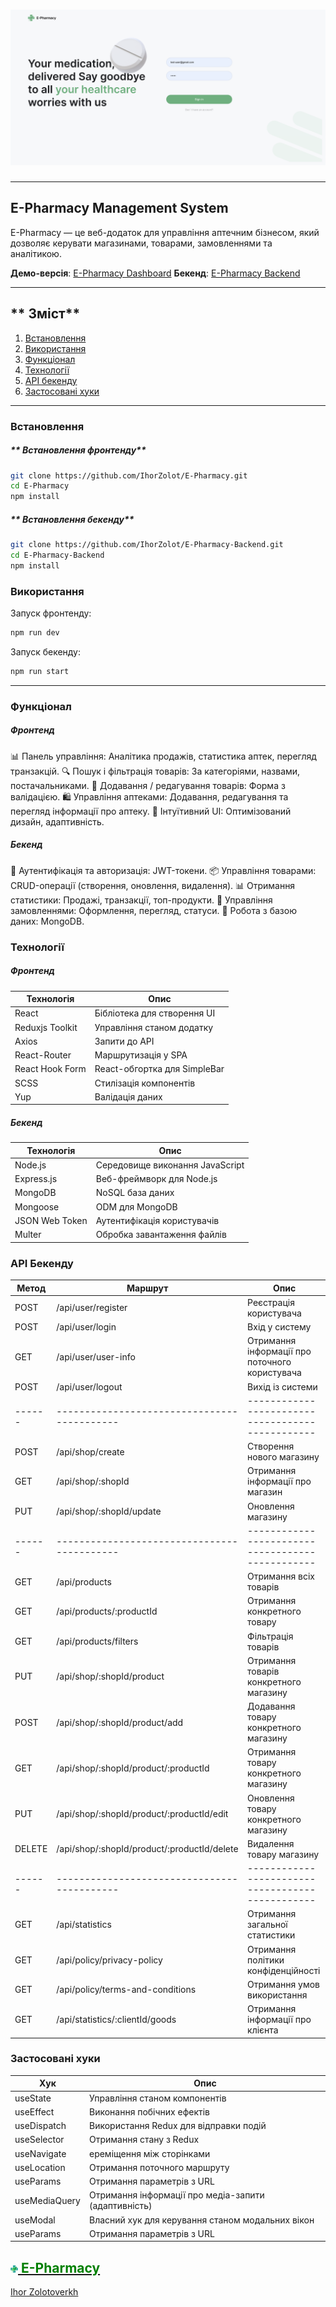 # <img src='./public/E-Pharmacy.png' alt='React+Vite'>

---

## **E-Pharmacy Management System**

E-Pharmacy — це веб-додаток для управління аптечним бізнесом, який дозволяє керувати магазинами, товарами, замовленнями та аналітикою.

**Демо-версія**: [E-Pharmacy Dashboard](https://e-pharmacy-tan.vercel.app)
**Бекенд**: [E-Pharmacy Backend](https://github.com/IhorZolot/E-PHARMACY-Backend)

---

## ** Зміст**

1. [Встановлення](#встановлення)
2. [Використання](#використання)
3. [Функціонал](#функціонал)
4. [Технології](#технології)
5. [API бекенду](#api-бекенду)
6. [Застосовані хуки](#застосовані-хуки)

---

### Встановлення

##### ** Встановлення фронтенду**

```sh
git clone https://github.com/IhorZolot/E-Pharmacy.git
cd E-Pharmacy
npm install
```

##### ** Встановлення бекенду**

```sh
git clone https://github.com/IhorZolot/E-Pharmacy-Backend.git
cd E-Pharmacy-Backend
npm install
```

### Використання

Запуск фронтенду:

```sh
npm run dev
```

Запуск бекенду:

```sh
npm run start
```

---

### Функціонал

##### **Фронтенд**

📊 Панель управління: Аналітика продажів, статистика аптек, перегляд транзакцій.
🔍 Пошук і фільтрація товарів: За категоріями, назвами, постачальниками.
📝 Додавання / редагування товарів: Форма з валідацією.
🛍 Управління аптеками: Додавання, редагування та перегляд інформації про аптеку.
📌 Інтуїтивний UI: Оптимізований дизайн, адаптивність.

##### **Бекенд**

🔐 Аутентифікація та авторизація: JWT-токени.
📦 Управління товарами: CRUD-операції (створення, оновлення, видалення).
📊 Отримання статистики: Продажі, транзакції, топ-продукти.
🛒 Управління замовленнями: Оформлення, перегляд, статуси.
💾 Робота з базою даних: MongoDB.

### Технології

##### **Фронтенд**

| Технологія      | Опис                         |
| --------------- | ---------------------------- |
| React           | Бібліотека для створення UI  |
| Reduxjs Toolkit | Управління станом додатку    |
| Axios           | Запити до API                |
| React-Router    | Маршрутизація у SPA          |
| React Hook Form | React-обгортка для SimpleBar |
| SCSS            | Стилізація компонентів       |
| Yup             | Валідація даних              |

##### **Бекенд**

| Технологія     | Опис                            |
| -------------- | ------------------------------- |
| Node.js        | Середовище виконання JavaScript |
| Express.js     | Веб-фреймворк для Node.js       |
| MongoDB        | NoSQL база даних                |
| Mongoose       | ODM для MongoDB                 |
| JSON Web Token | Аутентифікація користувачів     |
| Multer         | Обробка завантаження файлів     |

### API Бекенду

| Метод  | Маршрут                                     | Опис                                             |
| ------ | ------------------------------------------- | ------------------------------------------------ |
| POST   | /api/user/register                          | Реєстрація користувача                           |
| POST   | /api/user/login                             | Вхід у систему                                   |
| GET    | /api/user/user-info                         | Отримання інформації про поточного користувача   |
| POST   | /api/user/logout                            | Вихід із системи                                 |
| ------ | ------------------------------------------- | ------------------------------------------------ |
| POST   | /api/shop/create                            | Створення нового магазину                        |
| GET    | /api/shop/:shopId                           | Отримання інформації про магазин                 |
| PUT    | /api/shop/:shopId/update                    | Оновлення магазину                               |
| ------ | ------------------------------------------- | ------------------------------------------------ |
| GET    | /api/products                               | Отримання всіх товарів                           |
| GET    | /api/products/:productId                    | Отримання конкретного товару                     |
| GET    | /api/products/filters                       | Фільтрація товарів                               |
| PUT    | /api/shop/:shopId/product                   | Отримання товарів конкретного магазину           |
| POST   | /api/shop/:shopId/product/add               | Додавання товару конкретного магазину            |
| GET    | /api/shop/:shopId/product/:productId        | Отримання товару конкретного магазину            |
| PUT    | /api/shop/:shopId/product/:productId/edit   | Оновлення товару конкретного магазину            |
| DELETE | /api/shop/:shopId/product/:productId/delete | Видалення товару магазину                        |
| ------ | ------------------------------------------- | ------------------------------------------------ |
| GET    | /api/statistics                             | Отримання загальної статистики                   |
| GET    | /api/policy/privacy-policy                  | Отримання політики конфіденційності              |
| GET    | /api/policy/terms-and-conditions            | Отримання умов використання                      |
| GET    | /api/statistics/:clientId/goods             | Отримання інформації про клієнта                 |

### Застосовані хуки

| Хук           | Опис                                                 |
| ------------- | ---------------------------------------------------- |
| useState      | Управління станом компонентів                        |
| useEffect     | Виконання побічних ефектів                           |
| useDispatch   | Використання Redux для відправки подій               |
| useSelector   | Отримання стану з Redux                              |
| useNavigate   | ереміщення між сторінками                            |
| useLocation   | Отримання поточного маршруту                         |
| useParams     | Отримання параметрів з URL                           |
| useMediaQuery | Отримання інформації про медіа-запити (адаптивність) |
| useModal      | Власний хук для керування станом модальних вікон     |
| useParams     | Отримання параметрів з URL                           |

## [<img src="./public/logo.svg" width="12" alt="Logo"> <span style='color: green'>E-Pharmacy</span>](https://e-pharmacy-tan.vercel.app)

[Ihor Zolotoverkh](https://www.linkedin.com/in/ihor-zolotoverkh)
